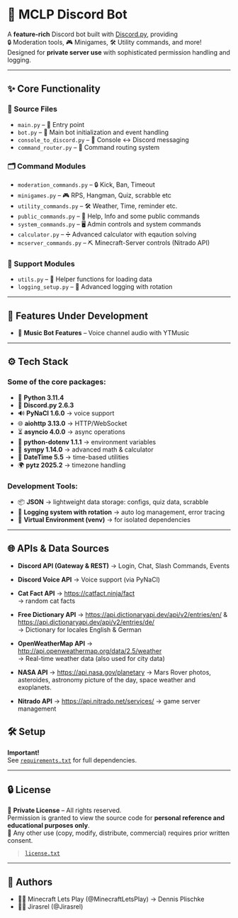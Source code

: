 # 🤖 MCLP Discord Bot  

A **feature-rich** Discord bot built with [Discord.py](https://discordpy.readthedocs.io/en/stable/), providing  
🔒 Moderation tools, 🎮 Minigames, 🛠️ Utility commands, and more!  
Designed for **private server use** with sophisticated permission handling and logging.  

---

## ✨ Core Functionality  

### 📂 Source Files  

- `main.py` – 📝 Entry point
- `bot.py` – 🔧 Main bot initialization and event handling
- `console_to_discord.py` – 💬 Console ↔ Discord messaging  
- `command_router.py` – 🚦 Command routing system  

### 🗂️ Command Modules  

- `moderation_commands.py` – 🔒 Kick, Ban, Timeout  
- `minigames.py` – 🎮 RPS, Hangman, Quiz, scrabble etc
- `utility_commands.py` – 🛠️ Weather, Time, reminder etc.  
- `public_commands.py` – 👥 Help, Info and some public commands
- `system_commands.py` – 🖥️ Admin controls and system commands
- `calculator.py` – ➗ Advanced calculator with eqaution solving
- `mcserver_commands.py` – ⛏️ Minecraft-Server controls (Nitrado API)  

### 🔌 Support Modules  

- `utils.py` – 🧩 Helper functions for loading data
- `logging_setup.py` – 📜 Advanced logging with rotation  

---

## 🚧 Features Under Development  

- 🎵 **Music Bot Features** – Voice channel audio with YTMusic  

---

## ⚙️ Tech Stack  
### Some of the core packages:
- 🐍 **Python 3.11.4**  
- 💬 **Discord.py 2.6.3**  
- 🔊 **PyNaCl 1.6.0** → voice support  
- 🌐 **aiohttp 3.13.0** → HTTP/WebSocket
- ⏳ **asyncio 4.0.0** → async operations
- 🔑 **python-dotenv 1.1.1** → environment variables
- 📐 **sympy 1.14.0** → advanced math & calculator
- 📅 **DateTime 5.5** → time-based utilities
- 🌍 **pytz 2025.2** → timezone handling

### **Development Tools:**  

- 📦 **JSON** → lightweight data storage: configs, quiz data, scrabble
- 📝 **Logging system with rotation** → auto log management, error tracing
- 🔄 **Virtual Environment (venv)** → for isolated dependencies

---

## 🌐 APIs & Data Sources

- **Discord API (Gateway & REST)** → Login, Chat, Slash Commands, Events

- **Discord Voice API** → Voice support (via PyNaCl)

- **Cat Fact API** → <https://catfact.ninja/fact> <br>
→ random cat facts

- **Free Dictionary API** → <https://api.dictionaryapi.dev/api/v2/entries/en/> & <https://api.dictionaryapi.dev/api/v2/entries/de/> <br>
  → Dictionary for locales English & German

- **OpenWeatherMap API** → <http://api.openweathermap.org/data/2.5/weather> <br>
→ Real-time weather data (also used for city data)

- **NASA API** → <https://api.nasa.gov/planetary>
→ Mars Rover photos, asteroides, astronomy picture of the day, space weather and exoplanets.

- **Nitrado API** → <https://api.nitrado.net/services/> → game server management

## 🛠️ Setup  

**Important!** <br>
See [`requirements.txt`](./requirements.txt) for full dependencies.  

---

## 🔒 License  

📜 **Private License** – All rights reserved.  
Permission is granted to view the source code for **personal reference and educational purposes only**.  
🚫 Any other use (copy, modify, distribute, commercial) requires prior written consent.  

> [`license.txt`](./license.txt)

---

## 👥 Authors  

- 🧑‍💻 Minecraft Lets Play (@MinecraftLetsPlay) → Dennis Plischke  
- 👨‍💻 Jirasrel (@Jirasrel)  
